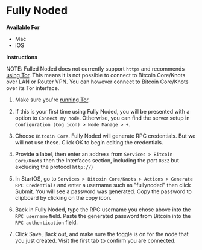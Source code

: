 # Fully Noded

**Available For**

- Mac
- iOS

**Instructions**

NOTE: Fulled Noded does not currently support `https` and recommends [using Tor](https://docs.start9.com/user-manual/connecting-remotely/tor.html#running-tor-in-the-background-on-your-phonelaptop). This means it is not possible to connect to Bitcoin Core/Knots over LAN or Router VPN. You can however connect to Bitcoin Core/Knots over its Tor interface.


1. Make sure you're [running Tor](https://docs.start9.com/user-manual/connecting-remotely/tor.html#running-tor-in-the-background-on-your-phonelaptop).

1. If this is your first time using Fully Noded, you will be presented with a option to `Connect my node`. Otherwise, you can find the server setup in `Configuration (Cog icon) > Node Manage > +`.

1. Choose `Bitcoin Core`. Fully Noded will generate RPC credentials. But we will not use these. Click OK to begin editing the credentials.

1. Provide a label, then enter an address from `Services > Bitcoin Core/Knots` then the Interfaces section, including the port `8332` but excluding the protocol `http://`)

1. In StartOS, go to `Services > Bitcoin Core/Knots > Actions > Generate RPC Credentials` and enter a username such as "fullynoded" then click Submit. You will see a password was generated. Copy the password to clipboard by clicking on the copy icon.

1. Back in Fully Noded, type the RPC username you chose above into the `RPC username` field. Paste the generated password from Bitcoin into the `RPC authentication` field.

1. Click Save, Back out, and make sure the toggle is on for the node that you just created. Visit the first tab to confirm you are connected.
